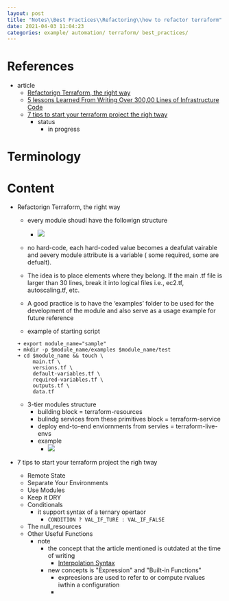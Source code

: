 ```yaml
---
layout: post
title: "Notes\\Best Practices\\Refactoring\\how to refactor terraform"
date: 2021-04-03 11:04:23
categories: example/ automation/ terraform/ best_practices/
---
```


# References
* article
    * [Refactorign Terraform, the right way](https://blog.doit-intl.com/refactor-terraform-into-modules-the-right-way-7bce4d57d66a)
    * [5 lessons Learned From Writing Over 300,00 Lines of Infrastructure Code](https://blog.gruntwork.io/5-lessons-learned-from-writing-over-300-000-lines-of-infrastructure-code-36ba7fadeac1)
    * [7 tips to start your terraform project the righ tway](https://medium.com/@simon.so/7-tips-to-start-your-terraform-project-the-right-way-93d9b890721a)
        * status
            * in progress
# Terminology
# Content
*  Refactorign Terraform, the right way
    * every module shoudl have the followign structure
        * ![](https://firebasestorage.googleapis.com/v0/b/firescript-577a2.appspot.com/o/imgs%2Fapp%2FAdaptiveGraphStucture%2FPOCb_qN3Gk.png?alt=media&token=682cd094-55c2-47a3-a370-f8d7e2bfb24c)

    * no hard-code, each hard-coded value becomes a deafulat vairable and aevery module attribute is a variable
        ( some required, some are defualt).
    * The idea is to place elements where they belong. If the main .tf file is larger than 30 lines, break it into logical files i.e., ec2.tf, autoscaling.tf, etc.
    * A good practice is to have the ‘examples’ folder to be used for the development of the module and also serve as a usage example for future reference
    * example of starting script 

    ```
    ➜ export module_name="sample"
    ➜ mkdir -p $module_name/examples $module_name/test
    ➜ cd $module_name && touch \
         main.tf \
         versions.tf \
         default-variables.tf \ 
         required-variables.tf \
         outputs.tf \
         data.tf
    ```

    * 3-tier modules structure
        * building block                               = terraform-resources
        * bulindg services from these primitives block = terraform-service
        * deploy end-to-end enviornments from servies  = terraform-live-envs
        * example
            * ![](https://firebasestorage.googleapis.com/v0/b/firescript-577a2.appspot.com/o/imgs%2Fapp%2FAdaptiveGraphStucture%2F1rX4_c1rsu.png?alt=media&token=719a3e02-b50b-4d8c-8606-a4cf024f6f59)

* 7 tips to start your terraform project the righ tway
    * Remote State
    * Separate Your Environments
    * Use Modules
    * Keep it DRY
    * Conditionals
        * it support syntax of a ternary opertaor 
            * `CONDITION ? VAL_IF_TURE : VAL_IF_FALSE`
    * The null_resources
    * Other Useful Functions
        * note
            * the concept that the article mentioned is outdated at the time of writing 
                * [Interpolation Syntax](https://www.terraform.io/docs/configuration-0-11/interpolation.html)
            * new concepts is "Expression" and "Built-in Functions"
                * expreesions are used to refer to or compute rvalues iwthin a configuration
                *

